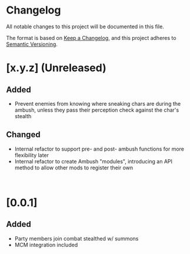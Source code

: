 # Changelog

All notable changes to this project will be documented in this file.

The format is based on [Keep a Changelog](https://keepachangelog.com/en/1.0.0/),
and this project adheres to [Semantic Versioning](https://semver.org/spec/v2.0.0.html).

# [x.y.z] (Unreleased)

## Added

- Prevent enemies from knowing where sneaking chars are during the ambush, unless they pass their perception check against the char's stealth

## Changed

- Internal refactor to support pre- and post- ambush functions for more flexibility later
- Internal refactor to create Ambush "modules", introducing an API method to allow other mods to register their own

<br/>

# [0.0.1]

## Added

- Party members join combat stealthed w/ summons
- MCM integration included
